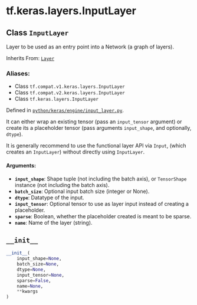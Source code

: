 <div itemscope itemtype="http://developers.google.com/ReferenceObject">
<meta itemprop="name" content="tf.keras.layers.InputLayer" />
<meta itemprop="path" content="Stable" />
<meta itemprop="property" content="__init__"/>
</div>

# tf.keras.layers.InputLayer

## Class `InputLayer`

Layer to be used as an entry point into a Network (a graph of layers).

Inherits From: [`Layer`](../../../tf/keras/layers/Layer.md)

### Aliases:

* Class `tf.compat.v1.keras.layers.InputLayer`
* Class `tf.compat.v2.keras.layers.InputLayer`
* Class `tf.keras.layers.InputLayer`



Defined in [`python/keras/engine/input_layer.py`](/code/stable/tensorflow/python/keras/engine/input_layer.py).

<!-- Placeholder for "Used in" -->

It can either wrap an existing tensor (pass an `input_tensor` argument)
or create its a placeholder tensor (pass arguments `input_shape`, and
optionally, `dtype`).

It is generally recommend to use the functional layer API via `Input`,
(which creates an `InputLayer`) without directly using `InputLayer`.

#### Arguments:


* <b>`input_shape`</b>: Shape tuple (not including the batch axis), or `TensorShape`
  instance (not including the batch axis).
* <b>`batch_size`</b>: Optional input batch size (integer or None).
* <b>`dtype`</b>: Datatype of the input.
* <b>`input_tensor`</b>: Optional tensor to use as layer input
    instead of creating a placeholder.
* <b>`sparse`</b>: Boolean, whether the placeholder created
    is meant to be sparse.
* <b>`name`</b>: Name of the layer (string).

<h2 id="__init__"><code>__init__</code></h2>

``` python
__init__(
    input_shape=None,
    batch_size=None,
    dtype=None,
    input_tensor=None,
    sparse=False,
    name=None,
    **kwargs
)
```






